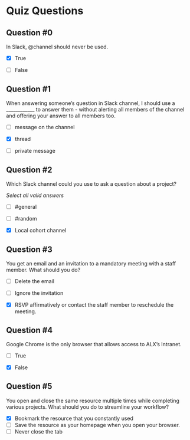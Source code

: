 # Quiz Questions
##  Question #0
In Slack, @channel should never be used.
- [x] True
- [ ] False


## Question #1
When answering someone’s question in Slack channel, I should use a ____________ to answer them - without alerting all members of the channel and offering your answer to all members too.
- [ ] message on the channel
- [x] thread
- [ ] private message


## Question #2
Which Slack channel could you use to ask a question about a project?

*Select all valid answers*
- [ ] #general
- [ ] #random
- [x] Local cohort channel


## Question #3
You get an email and an invitation to a mandatory meeting with a staff member. What should you do?
- [ ] Delete the email
- [ ] Ignore the invitation
- [x] RSVP affirmatively or contact the staff member to reschedule the meeting.


## Question #4
Google Chrome is the only browser that allows access to ALX’s Intranet.
- [ ] True
- [x] False


## Question #5
You open and close the same resource multiple times while completing various projects. What should you do to streamline your workflow?
- [x] Bookmark the resource that you constantly used
- [ ] Save the resource as your homepage when you open your browser.
- [ ] Never close the tab
